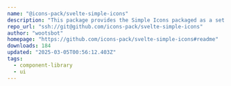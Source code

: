 ```yaml
---
name: "@icons-pack/svelte-simple-icons"
description: "This package provides the Simple Icons packaged as a set of Svelte components."
repo_url: "ssh://git@github.com/icons-pack/svelte-simple-icons"
author: "wootsbot"
homepage: "https://github.com/icons-pack/svelte-simple-icons#readme"
downloads: 184
updated: "2025-03-05T00:56:12.403Z"
tags: 
  - component-library
  - ui
---
```

